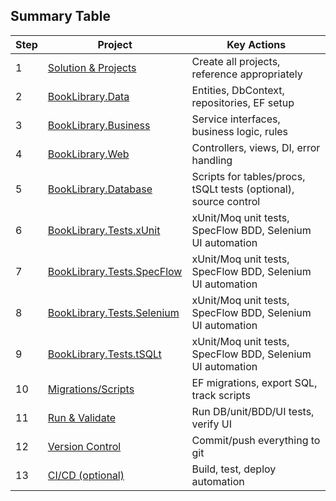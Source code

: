 ## Summary Table

| Step |Project               | Key Actions                                                      |
|------|----------------------|------------------------------------------------------------------|
|1     |[Solution & Projects](1-SolutionAndProjectSetup.md)   |Create all projects, reference appropriately                      |
|2     |[BookLibrary.Data](2-DataLayer.md)      | Entities, DbContext, repositories, EF setup                      |
|3     |[BookLibrary.Business](3-BusinessLayer.md)  | Service interfaces, business logic, rules                        |
|4     |[BookLibrary.Web](4-WebLayer.md)      | Controllers, views, DI, error handling                           |
|5     |[BookLibrary.Database](5-DatabaseProject.md) | Scripts for tables/procs, tSQLt tests (optional), source control |
|6     |[BookLibrary.Tests.xUnit](6-TestingProjects-xUnit.md)    | xUnit/Moq unit tests, SpecFlow BDD, Selenium UI automation       |
|7     |[BookLibrary.Tests.SpecFlow](7-TestingProjects-SpecFlow.md)    | xUnit/Moq unit tests, SpecFlow BDD, Selenium UI automation       |
|8     |[BookLibrary.Tests.Selenium](8-TestingProjects-Selenium.md)    | xUnit/Moq unit tests, SpecFlow BDD, Selenium UI automation       |
|9     |[BookLibrary.Tests.tSQLt](9-TestingProjects-tSQLt.md)    | xUnit/Moq unit tests, SpecFlow BDD, Selenium UI automation       |
|10    |[Migrations/Scripts](10-Migrations.md)   | EF migrations, export SQL, track scripts                         |
|11    |[Run & Validate](11-RunAndValidate.md)       | Run DB/unit/BDD/UI tests, verify UI                              |
|12    |[Version Control](12-VersionControl.md)      | Commit/push everything to git                                    |
|13    |[CI/CD (optional)](13-CI-CD.md)     | Build, test, deploy automation                                   |
